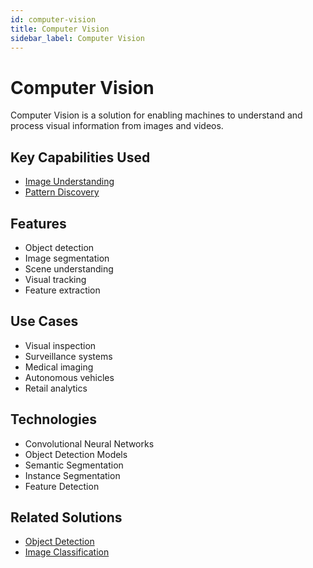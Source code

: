 ```yaml
---
id: computer-vision
title: Computer Vision
sidebar_label: Computer Vision
---
```


# Computer Vision

Computer Vision is a solution for enabling machines to understand and process visual information from images and videos.

## Key Capabilities Used

- [Image Understanding](../capabilities/image-understanding)
- [Pattern Discovery](../capabilities/pattern-discovery)

## Features

- Object detection
- Image segmentation
- Scene understanding
- Visual tracking
- Feature extraction

## Use Cases

- Visual inspection
- Surveillance systems
- Medical imaging
- Autonomous vehicles
- Retail analytics

## Technologies

- Convolutional Neural Networks
- Object Detection Models
- Semantic Segmentation
- Instance Segmentation
- Feature Detection

## Related Solutions

- [Object Detection](./object-detection)
- [Image Classification](./image-classification)
